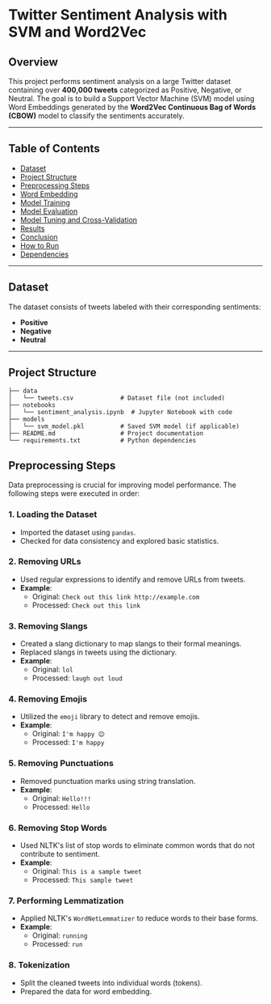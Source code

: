 # Twitter Sentiment Analysis with SVM and Word2Vec

## Overview

This project performs sentiment analysis on a large Twitter dataset containing over **400,000 tweets** categorized as Positive, Negative, or Neutral. The goal is to build a Support Vector Machine (SVM) model using Word Embeddings generated by the **Word2Vec Continuous Bag of Words (CBOW)** model to classify the sentiments accurately.

---

## Table of Contents

- [Dataset](#dataset)
- [Project Structure](#project-structure)
- [Preprocessing Steps](#preprocessing-steps)
- [Word Embedding](#word-embedding)
- [Model Training](#model-training)
- [Model Evaluation](#model-evaluation)
- [Model Tuning and Cross-Validation](#model-tuning-and-cross-validation)
- [Results](#results)
- [Conclusion](#conclusion)
- [How to Run](#how-to-run)
- [Dependencies](#dependencies)

---

## Dataset

The dataset consists of tweets labeled with their corresponding sentiments:

- **Positive**
- **Negative**
- **Neutral**

---

## Project Structure

```plaintext
├── data
│   └── tweets.csv             # Dataset file (not included)
├── notebooks
│   └── sentiment_analysis.ipynb  # Jupyter Notebook with code
├── models
│   └── svm_model.pkl          # Saved SVM model (if applicable)
├── README.md                  # Project documentation
└── requirements.txt           # Python dependencies
```

## Preprocessing Steps

Data preprocessing is crucial for improving model performance. The following steps were executed in order:

### 1. Loading the Dataset

- Imported the dataset using `pandas`.
- Checked for data consistency and explored basic statistics.

### 2. Removing URLs

- Used regular expressions to identify and remove URLs from tweets.
- **Example**:  
  - Original: `Check out this link http://example.com`  
  - Processed: `Check out this link`

### 3. Removing Slangs

- Created a slang dictionary to map slangs to their formal meanings.
- Replaced slangs in tweets using the dictionary.
- **Example**:  
  - Original: `lol`  
  - Processed: `laugh out loud`

### 4. Removing Emojis

- Utilized the `emoji` library to detect and remove emojis.
- **Example**:  
  - Original: `I'm happy 😊`  
  - Processed: `I'm happy`

### 5. Removing Punctuations

- Removed punctuation marks using string translation.
- **Example**:  
  - Original: `Hello!!!`  
  - Processed: `Hello`

### 6. Removing Stop Words

- Used NLTK's list of stop words to eliminate common words that do not contribute to sentiment.
- **Example**:  
  - Original: `This is a sample tweet`  
  - Processed: `This sample tweet`

### 7. Performing Lemmatization

- Applied NLTK's `WordNetLemmatizer` to reduce words to their base forms.
- **Example**:  
  - Original: `running`  
  - Processed: `run`

### 8. Tokenization

- Split the cleaned tweets into individual words (tokens).
- Prepared the data for word embedding.

